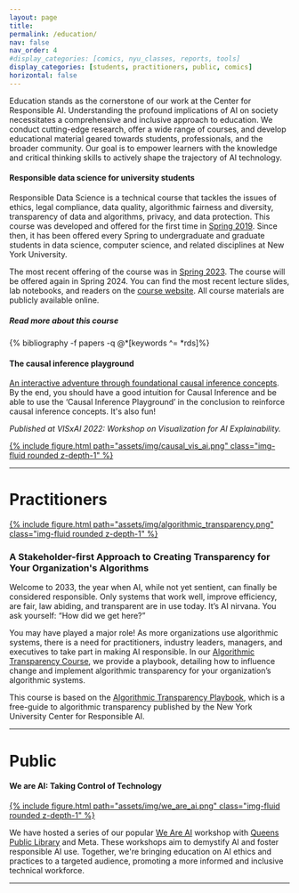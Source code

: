 ```yaml
---
layout: page
title:
permalink: /education/
nav: false
nav_order: 4
#display_categories: [comics, nyu_classes, reports, tools]
display_categories: [students, practitioners, public, comics]
horizontal: false
---
```


<div id="banner-other" style="background-image: url('{{ "/assets/img/banner/M5-banner.png" | relative_url }}');"></div>

<!-- <h1 class="category" id="education">Education</h1> -->

Education stands as the cornerstone of our work at the Center for
Responsible AI. Understanding the profound implications of AI on
society necessitates a comprehensive and inclusive approach to
education. We conduct cutting-edge research, offer a wide range of
courses, and develop educational material geared towards students,
professionals, and the broader community. Our goal is to empower
learners with the knowledge and critical thinking skills to actively
shape the trajectory of AI technology.

<h4 class="category" id="rds">Responsible data science for university students</h4>

Responsible Data Science is a technical course that tackles the issues
of ethics, legal compliance, data quality, algorithmic fairness and
diversity, transparency of data and algorithms, privacy, and data
protection. This course was developed and offered for the first time
in [Spring 2019](https://dataresponsibly.github.io/courses/spring19).
Since then, it has been offered every Spring to undergraduate and
graduate students in data science, computer science, and related
disciplines at New York University.

The most recent offering of the course was in [Spring
2023](https://dataresponsibly.github.io/rds23/).  The course will be
offered again in Spring 2024. You can find the most recent lecture
slides, lab notebooks, and readers on the [course
website](https://dataresponsibly.github.io/rds/).  All course
materials are publicly available online.

<h5>Read more about this course</h5>

<div class="publications"> 
{% bibliography -f papers -q @*[keywords ^= *rds]%}
</div>

<!--
- **2023 Spring semester:** 
  - [DS-GA 1017 and DS-UA 202: Responsible Data Science](https://dataresponsibly.github.io/rds23/)
  - Co-taught by: Julia Stoyanovich and [Elisha Cohen](https://www.elishacohen.com/)

- **2022 Spring semester:** 
  - DS-GA 1017 and DS-UA 202: Responsible Data Science
  - Co-taught by: Julia Stoyanovich and [George Wood](http://gwood.me/)
  
- **2021 Spring semester:** 
  - DS-GA 1017 and DS-UA 202: Responsible Data Science
  - Co-taught by: Julia Stoyanovich and [George Wood](http://gwood.me/)
  
- **2020 Spring semester:** 
  - DS-GA 3001.009: Special Topics in Data Science: Responsible Data Science
  - Taught by: Julia Stoyanovich
  
- **2019 Spring semester:** 
  - DS-GA 3001.009: Special Topics in Data Science: Responsible Data Science
  - Taught by: Julia Stoyanovich
-->

<h4 class="category" id="playground">The causal inference playground</h4>

[An interactive adventure through foundational causal inference
concepts](https://lbynum.github.io/interactive-causal-inference/). By
the end, you should have a good intuition for Causal Inference and be
able to use the ‘Causal Inference Playground’ in the conclusion to
reinforce causal inference concepts. It's also fun!

*Published at VISxAI 2022: Workshop on Visualization for AI Explainability.*

<div class="row mt-3">
    <a href="https://lbynum.github.io/interactive-causal-inference/">
        <div class="col-sm mt-3 mt-md-0">
            {% include figure.html path="assets/img/causal_vis_ai.png" class="img-fluid rounded z-depth-1" %}
        </div>
    </a>
</div>

***

<h1 class="category" id="practitioners">Practitioners</h1>

<div class="row mt-3">
    <a href="https://dataresponsibly.github.io/algorithmic-transparency-playbook/">
        <div class="col-sm mt-3 mt-md-0">
            {% include figure.html path="assets/img/algorithmic_transparency.png" class="img-fluid rounded z-depth-1" %}
        </div>
    </a>
</div>

### A Stakeholder-first Approach to Creating Transparency for Your Organization's Algorithms 

Welcome to 2033, the year when AI, while not yet sentient, can finally be considered responsible. Only systems that work well, improve efficiency, are fair, law abiding, and transparent are in use today. It’s AI nirvana. You ask yourself: “How did we get here?”

You may have played a major role! As more organizations use algorithmic systems, there is a need for practitioners, industry leaders, managers, and executives to take part in making AI responsible. In our [Algorithmic Transparency Course](https://dataresponsibly.github.io/algorithmic-transparency-playbook/), we provide a playbook, detailing how to influence change and implement algorithmic transparency for your organization’s algorithmic systems.

This course is based on the [Algorithmic Transparency Playbook](https://dataresponsibly.github.io/algorithmic-transparency-playbook/resources/transparency_playbook_camera_ready.pdf), which is a free-guide to algorithmic transparency published by the New York University Center for Responsible AI.

***

<h1 class="category" id="university">Public</h1>

<h4 class="category" id="weareai">We are AI: Taking Control of Technology</h4>

<div class="row mt-3">
    <a href="https://dataresponsibly.github.io/we-are-ai/">
        <div class="col-sm mt-3 mt-md-0">
            {% include figure.html path="assets/img/we_are_ai.png" class="img-fluid rounded z-depth-1" %}
        </div>
    </a>
</div>

We have hosted a series of our popular  [We Are AI](https://dataresponsibly.github.io/we-are-ai/) workshop with [Queens Public Library](https://www.queenslibrary.org/about-us/news-media/blog/2482) and Meta. These workshops aim to demystify AI and foster responsible AI use. Together, we're bringing education on AI ethics and practices to a targeted audience, promoting a more informed and inclusive technical workforce.

***
